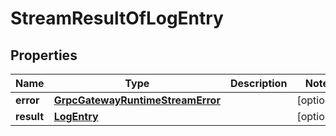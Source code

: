 

# StreamResultOfLogEntry

## Properties

Name | Type | Description | Notes
------------ | ------------- | ------------- | -------------
**error** | [**GrpcGatewayRuntimeStreamError**](GrpcGatewayRuntimeStreamError.md) |  |  [optional]
**result** | [**LogEntry**](LogEntry.md) |  |  [optional]



